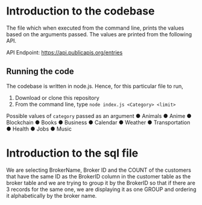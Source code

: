 # Introduction to the codebase

The file which when executed from the command line, prints the values based on the arguments passed. The values are printed from the following API.

API Endpoint: https://api.publicapis.org/entries

## Running the code

The codebase is written in node.js. Hence, for this particular file to run,

1. Download or clone this repository
2. From the command line, type `node index.js <Category> <limit>`

Possible values of `category` passed as an argument
● Animals
● Anime
● Blockchain
● Books
● Business
● Calendar
● Weather
● Transportation
● Health
● Jobs
● Music

# Introduction to the sql file

We are selecting BrokerName, Broker ID and the COUNT of the customers that have the same ID as the BrokerID column in the customer table as the broker table and we are trying to group it by the BrokerID so that if there are 3 records for the same one, we are displaying it as one GROUP and ordering it alphabetically by the broker name.
